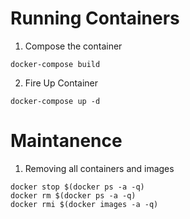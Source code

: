<!-- # Docker Specific - To initialise Postgres Container

1. Build Image
```
docker build -t postgres-db
```

2. Start Container using Image
```
docker run -d --name postgres-db -p 5555:5432 postgres-db
``` -->

# Running Containers

1. Compose the container
```
docker-compose build
```

2. Fire Up Container
```
docker-compose up -d
```

# Maintanence
1. Removing all containers and images

```
docker stop $(docker ps -a -q)
docker rm $(docker ps -a -q)
docker rmi $(docker images -a -q)
```

